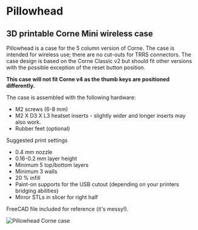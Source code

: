 # Pillowhead
## 3D printable Corne Mini wireless case

Pillowhead is a case for the 5 column version of Corne. The case is intended for wireless use; there are no cut-outs for TRRS connectors. The case design is based on the Corne Classic v2 but should fit other versions with the possible exception of the reset button position.

**This case will not fit Corne v4 as the thumb keys are positioned differently.**

The case is assembled with the following hardware:
- M2 screws (6-8 mm)
- M2 X D3 X L3 heatset inserts - slightly wider and longer inserts may also work.
- Rubber feet (optional)

Suggested print settings
- 0.4 mm nozzle
- 0.16-0.2 mm layer height
- Minimum 5 top/bottom layers
- Minimum 3 walls
- 20 % infill
- Paint-on supports for the USB cutout (depending on your printers bridging abilities)
- Mirror STLs in slicer for right half

FreeCAD file included for reference (it's messy!).

![Pillowhead Corne case](https://github.com/user-attachments/assets/8a6ec69f-2850-4a8f-a9a4-af8cb81357b9)
